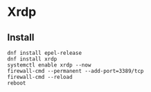 # Xrdp
## Install
    dnf install epel-release
    dnf install xrdp
    systemctl enable xrdp --now
    firewall-cmd --permanent --add-port=3389/tcp
    firewall-cmd --reload
    reboot
